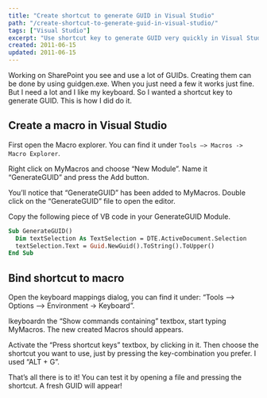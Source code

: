 ```yaml
---
title: "Create shortcut to generate GUID in Visual Studio"
path: "/create-shortcut-to-generate-guid-in-visual-studio/"
tags: ["Visual Studio"]
excerpt: "Use shortcut key to generate GUID very quickly in Visual Studio."
created: 2011-06-15
updated: 2011-06-15
---
```



Working on SharePoint you see and use a lot of GUIDs. Creating them can be done by using guidgen.exe. When you just need a few it works just fine. But I need a lot and I like my keyboard. So I wanted a shortcut key to generate GUID. This is how I did do it.

## Create a macro in Visual Studio

First open the Macro explorer. You can find it under `Tools –> Macros -> Macro Explorer`.

Right click on MyMacros and choose “New Module”. Name it “GenerateGUID” and press the Add button.

You’ll notice that “GenerateGUID” has been added to MyMacros. Double click on the “GenerateGUID” file to open the editor.

Copy the following piece of VB code in your GenerateGUID Module.

```vb
Sub GenerateGUID()
  Dim textSelection As TextSelection = DTE.ActiveDocument.Selection
  textSelection.Text = Guid.NewGuid().ToString().ToUpper()
End Sub
```

## Bind shortcut to macro

Open the keyboard mappings dialog, you can find it under: “Tools –> Options –> Environment -> Keyboard”.

Ikeyboardn the “Show commands containing” textbox, start typing MyMacros. The new created Macros should appears.

Activate the “Press shortcut keys” textbox, by clicking in it. Then choose the shortcut you want to use, just by pressing the key-combination you prefer. I used “ALT + G”.

That’s all there is to it! You can test it by opening a file and pressing the shortcut. A fresh GUID will appear!